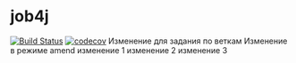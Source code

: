 # job4j
[![Build Status](https://travis-ci.org/mgbardakov/job4j.svg?branch=master)](https://travis-ci.org/mgbardakov/job4j)
[![codecov](https://codecov.io/gh/mgbardakov/job4j/branch/master/graph/badge.svg)](https://codecov.io/gh/mgbardakov/job4j)
Изменение для задания по веткам
Изменение в режиме amend
изменение 1
изменение 2
изменение 3